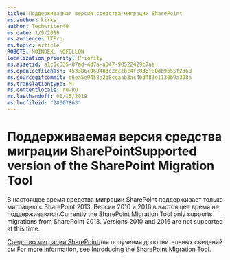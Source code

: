 ```yaml
---
title: Поддерживаемая версия средства миграции SharePoint
ms.author: kirks
author: Techwriter40
ms.date: 1/9/2019
ms.audience: ITPro
ms.topic: article
ROBOTS: NOINDEX, NOFOLLOW
localization_priority: Priority
ms.assetid: a1c1c035-87ad-4d7a-a347-98522429c7aa
ms.openlocfilehash: 453386c96848dc2dcebc4fc835f80db9b55f2368
ms.sourcegitcommit: d6ea5e9458a2b8ceaab3ac4bd483e1130b9a398a
ms.translationtype: MT
ms.contentlocale: ru-RU
ms.lasthandoff: 01/15/2019
ms.locfileid: "28307863"
---
```

# <a name="supported-version-of-the-sharepoint-migration-tool"></a><span data-ttu-id="44d62-102">Поддерживаемая версия средства миграции SharePoint</span><span class="sxs-lookup"><span data-stu-id="44d62-102">Supported version of the SharePoint Migration Tool</span></span>

<span data-ttu-id="44d62-p101">В настоящее время средства миграции SharePoint поддерживает только миграцию с SharePoint 2013. Версии 2010 и 2016 в настоящее время не поддерживаются.</span><span class="sxs-lookup"><span data-stu-id="44d62-p101">Currently the SharePoint Migration Tool only supports migrations from SharePoint 2013. Versions 2010 and 2016 are not supported at this time.</span></span>
  
<span data-ttu-id="44d62-105">[Средство миграции SharePoint](https://go.microsoft.com/fwlink/?linkid=2044765&amp;clcid=0x409)для получения дополнительных сведений см.</span><span class="sxs-lookup"><span data-stu-id="44d62-105">For more information, see [Introducing the SharePoint Migration Tool](https://go.microsoft.com/fwlink/?linkid=2044765&amp;clcid=0x409).</span></span>
  

